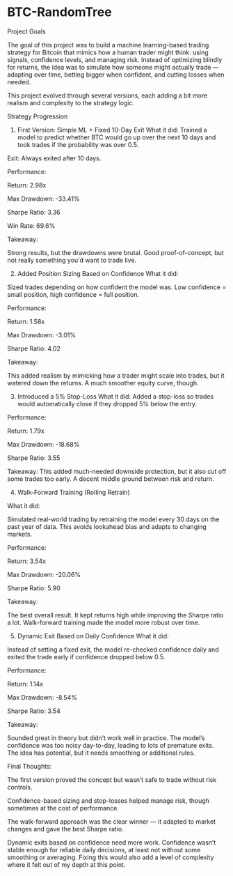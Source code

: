 # BTC-RandomTree

Project Goals

The goal of this project was to build a machine learning-based trading strategy for Bitcoin that mimics how a human trader might think: using signals, confidence levels, and managing risk. Instead of optimizing blindly for returns, the idea was to simulate how someone might actually trade — adapting over time, betting bigger when confident, and cutting losses when needed.

This project evolved through several versions, each adding a bit more realism and complexity to the strategy logic.

Strategy Progression
1. First Version: Simple ML + Fixed 10-Day Exit
What it did: Trained a model to predict whether BTC would go up over the next 10 days and took trades if the probability was over 0.5.

Exit: Always exited after 10 days.

Performance:

Return: 2.98x

Max Drawdown: -33.41%

Sharpe Ratio: 3.36

Win Rate: 69.6%

Takeaway: 

Strong results, but the drawdowns were brutal. Good proof-of-concept, but not really something you'd want to trade live.

2. Added Position Sizing Based on Confidence
What it did:

Sized trades depending on how confident the model was. Low confidence = small position, high confidence = full position.

Performance:

Return: 1.58x

Max Drawdown: -3.01%

Sharpe Ratio: 4.02

Takeaway: 

This added realism by mimicking how a trader might scale into trades, but it watered down the returns. A much smoother equity curve, though.

3. Introduced a 5% Stop-Loss
What it did: Added a stop-loss so trades would automatically close if they dropped 5% below the entry.

Performance:

Return: 1.79x

Max Drawdown: -18.68%

Sharpe Ratio: 3.55

Takeaway: This added much-needed downside protection, but it also cut off some trades too early. A decent middle ground between risk and return.

4. Walk-Forward Training (Rolling Retrain)

What it did:

Simulated real-world trading by retraining the model every 30 days on the past year of data. This avoids lookahead bias and adapts to changing markets.

Performance:

Return: 3.54x

Max Drawdown: -20.06%

Sharpe Ratio: 5.90

Takeaway: 

The best overall result. It kept returns high while improving the Sharpe ratio a lot. Walk-forward training made the model more robust over time.

5. Dynamic Exit Based on Daily Confidence
What it did:

Instead of setting a fixed exit, the model re-checked confidence daily and exited the trade early if confidence dropped below 0.5.

Performance:

Return: 1.14x

Max Drawdown: -8.54%

Sharpe Ratio: 3.54

Takeaway: 

Sounded great in theory but didn’t work well in practice. The model’s confidence was too noisy day-to-day, leading to lots of premature exits. The idea has potential, but it needs smoothing or additional rules.

Final Thoughts:

The first version proved the concept but wasn’t safe to trade without risk controls.

Confidence-based sizing and stop-losses helped manage risk, though sometimes at the cost of performance.

The walk-forward approach was the clear winner — it adapted to market changes and gave the best Sharpe ratio.

Dynamic exits based on confidence need more work. Confidence wasn’t stable enough for reliable daily decisions, at least not without some smoothing or averaging. Fixing this would also add a level of complexity where it felt out of my depth at this point. 
